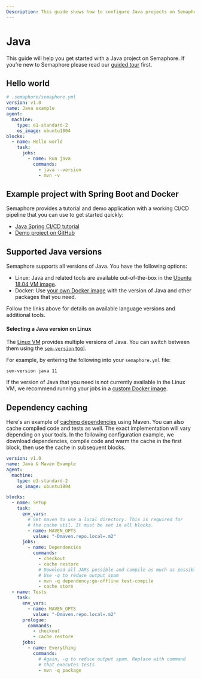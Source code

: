 ```yaml
---
Description: This guide shows how to configure Java projects on Semaphore 2.0, using an example project.
---
```


# Java

This guide will help you get started with a Java project on Semaphore.
If you’re new to Semaphore please read our
[guided tour](https://docs.semaphoreci.com/guided-tour/getting-started/) first.

## Hello world

``` yaml
# .semaphore/semaphore.yml
version: v1.0
name: Java example
agent:
  machine:
    type: e1-standard-2
    os_image: ubuntu1804
blocks:
  - name: Hello world
    task:
      jobs:
        - name: Run java
          commands:
            - java --version
            - mvn -v
```

## Example project with Spring Boot and Docker

Semaphore provides a tutorial and demo application with a working
CI/CD pipeline that you can use to get started quickly:

- [Java Spring CI/CD tutorial][tutorial]
- [Demo project on GitHub][demo-project]

## Supported Java versions

Semaphore supports all versions of Java. You have the following options:

- Linux: Java and related tools are available out-of-the-box in the
  [Ubuntu 18.04 VM image][ubuntu-java].
- Docker: Use [your own Docker image][docker-env] with the version of Java and other
  packages that you need.

Follow the links above for details on available language versions and
additional tools.

#### Selecting a Java version on Linux

The [Linux VM][ubuntu1804] provides multiple versions of Java.
You can switch between them using the [`sem-version` tool][sem-version].

For example, by entering the following into your `semaphore.yml` file:

```
sem-version java 11
```

If the version of Java that you need is not currently available in the Linux VM,
we recommend running your jobs in a [custom Docker image][docker-env].

## Dependency caching

Here's an example of [caching dependencies][caching] using Maven.
You can also cache compiled code and tests as well. The exact
implementation will vary depending on your tools.
In the following configuration example, we download dependencies, compile
code and warm the cache in the first block, then use the cache in
subsequent blocks.

``` yaml
version: v1.0
name: Java & Maven Example
agent:
  machine:
    type: e1-standard-2
    os_image: ubuntu1804

blocks:
  - name: Setup
    task:
      env_vars:
        # Set maven to use a local directory. This is required for
        # the cache util. It must be set in all blocks.
        - name: MAVEN_OPTS
          value: "-Dmaven.repo.local=.m2"
      jobs:
        - name: Dependencies
          commands:
            - checkout
            - cache restore
            # Download all JARs possible and compile as much as possible
            # Use -q to reduce output spam
            - mvn -q dependency:go-offline test-compile
            - cache store
  - name: Tests
    task:
      env_vars:
        - name: MAVEN_OPTS
          value: "-Dmaven.repo.local=.m2"
      prologue:
        commands:
          - checkout
          - cache restore
      jobs:
        - name: Everything
          commands:
            # Again, -q to reduce output spam. Replace with command
            # that executes tests
            - mvn -q package
```

[tutorial]: https://docs.semaphoreci.com/examples/java-spring-continuous-integration/
[demo-project]: https://github.com/semaphoreci-demos/semaphore-demo-java-spring
[ubuntu-java]: https://docs.semaphoreci.com/ci-cd-environment/ubuntu-18.04-image/#java-and-jvm-languages
[ubuntu1804]: https://docs.semaphoreci.com/ci-cd-environment/ubuntu-18.04-image/
[macos-java]: https://docs.semaphoreci.com/ci-cd-environment/macos-xcode-14-image/#java
[docker-env]: https://docs.semaphoreci.com/ci-cd-environment/custom-ci-cd-environment-with-docker/
[sem-version]: https://docs.semaphoreci.com/ci-cd-environment/sem-version-managing-language-versions-on-linux/
[caching]: https://docs.semaphoreci.com/essentials/caching-dependencies-and-directories/
